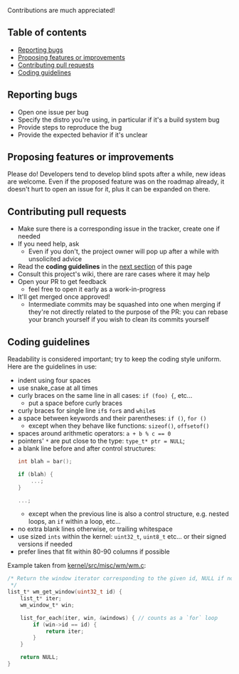 Contributions are much appreciated!

## Table of contents

+ [Reporting bugs](#reporting-bugs)
+ [Proposing features or improvements](#proposing-features-or-improvements)
+ [Contributing pull requests](#contributing-pull-requests)
+ [Coding guidelines](#coding-guidelines)

## Reporting bugs

+ Open one issue per bug
+ Specify the distro you're using, in particular if it's a build system bug
+ Provide steps to reproduce the bug
+ Provide the expected behavior if it's unclear

## Proposing features or improvements

Please do! Developers tend to develop blind spots after a while, new ideas are welcome. Even if the proposed feature was on the roadmap already, it doesn't hurt to open an issue for it, plus it can be expanded on there.

## Contributing pull requests

+ Make sure there is a corresponding issue in the tracker, create one if needed
+ If you need help, ask
    + Even if you don't, the project owner will pop up after a while with unsolicited advice
+ Read the **coding guidelines** in the [next section](#coding-guidelines) of this page
+ Consult this project's wiki, there are rare cases where it may help
+ Open your PR to get feedback
    + feel free to open it early as a work-in-progress
+ It'll get merged once approved!
    + Intermediate commits may be squashed into one when merging if they're not directly related to the purpose of the PR: you can rebase your branch yourself if you wish to clean its commits yourself

## Coding guidelines

Readability is considered important; try to keep the coding style uniform. Here are the guidelines in use:

+ indent using four spaces
+ use snake_case at all times
+ curly braces on the same line in all cases: `if (foo) {`, etc...
    + put a space before curly braces
+ curly braces for single line `if`s `for`s and `while`s
+ a space between keywords and their parentheses: `if ()`, `for ()`
    + except when they behave like functions: `sizeof()`, `offsetof()`
+ spaces around arithmetic operators: `a + b % c == 0`
+ pointers' `*` are put close to the type: `type_t* ptr = NULL`;
+ a blank line before and after control structures:
  ```c
  int blah = bar();

  if (blah) {
      ...;
  }

  ...;
  ```
    + except when the previous line is also a control structure, e.g. nested loops, an `if` within a loop, etc...
+ no extra blank lines otherwise, or trailing whitespace
+ use sized `ints` within the kernel: `uint32_t`, `uint8_t` etc... or their signed versions if needed
+ prefer lines that fit within 80-90 columns if possible

Example taken from [kernel/src/misc/wm/wm.c](https://github.com/29jm/SnowflakeOS/blob/022fc799b6841aa1365b28ac53832bb2f1cefc2f/kernel/src/misc/wm/wm.c#L406-L419):
```c
/* Return the window iterator corresponding to the given id, NULL if none match.
 */
list_t* wm_get_window(uint32_t id) {
    list_t* iter;
    wm_window_t* win;

    list_for_each(iter, win, &windows) { // counts as a `for` loop
        if (win->id == id) {
            return iter;
        }
    }

    return NULL;
}
```
